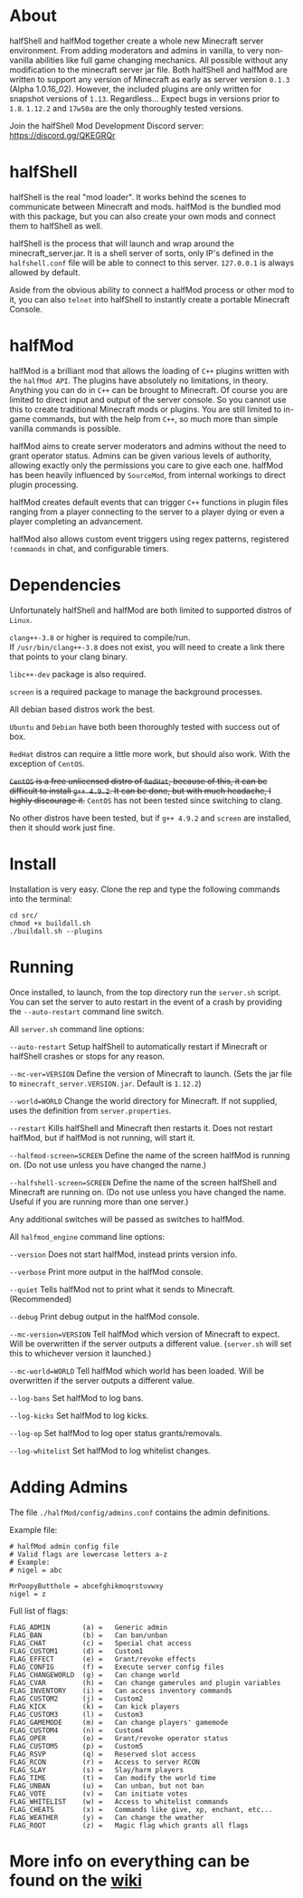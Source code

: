 # About
halfShell and halfMod together create a whole new Minecraft server environment. From adding moderators and admins in vanilla, to very non-vanilla abilities like full game changing mechanics. All possible without any modification to the minecraft server jar file. Both halfShell and halfMod are written to support any version of Minecraft as early as server version `0.1.3` (Alpha 1.0.16_02). However, the included plugins are only written for snapshot versions of `1.13`. Regardless... Expect bugs in versions prior to `1.8`. `1.12.2` and `17w50a` are the only thoroughly tested versions.

Join the halfShell Mod Development Discord server: <https://discord.gg/QKEGRQr>

# halfShell
halfShell is the real "mod loader". It works behind the scenes to communicate between Minecraft and mods. halfMod is the bundled mod with this package, but you can also create your own mods and connect them to halfShell as well.

halfShell is the process that will launch and wrap around the minecraft_server.jar. It is a shell server of sorts, only IP's defined in the `halfshell.conf` file will be able to connect to this server. `127.0.0.1` is always allowed by default.

Aside from the obvious ability to connect a halfMod process or other mod to it, you can also `telnet` into halfShell to instantly create a portable Minecraft Console.

# halfMod
halfMod is a brilliant mod that allows the loading of `C++` plugins written with the `halfMod API`. The plugins have absolutely no limitations, in theory. Anything you can do in `C++` can be brought to Minecraft. Of course you are limited to direct input and output of the server console. So you cannot use this to create traditional Minecraft mods or plugins. You are still limited to in-game commands, but with the help from `C++`, so much more than simple vanilla commands is possible.

halfMod aims to create server moderators and admins without the need to grant operator status. Admins can be given various levels of authority, allowing exactly only the permissions you care to give each one. halfMod has been heavily influenced by `SourceMod`, from internal workings to direct plugin processing.

halfMod creates default events that can trigger `C++` functions in plugin files ranging from a player connecting to the server to a player dying or even a player completing an advancement.

halfMod also allows custom event triggers using regex patterns, registered `!commands` in chat, and configurable timers.

# Dependencies
Unfortunately halfShell and halfMod are both limited to supported distros of `Linux`.

`clang++-3.8` or higher is required to compile/run.  
If `/usr/bin/clang++-3.8` does not exist, you will need to create a link there that points to your clang binary.

`libc++-dev` package is also required.

`screen` is a required package to manage the background processes.

All debian based distros work the best.

`Ubuntu` and `Debian` have both been thoroughly tested with success out of box.

`RedHat` distros can require a little more work, but should also work. With the exception of `CentOS`.

~~`CentOS` is a free unlicensed distro of `RedHat`, because of this, it can be difficult to install `g++ 4.9.2`. It can be done, but with much headache, I highly discourage it.~~
`CentOS` has not been tested since switching to clang.

No other distros have been tested, but if `g++ 4.9.2` and `screen` are installed, then it should work just fine.

# Install
Installation is very easy. Clone the rep and type the following commands into the terminal:
```
cd src/
chmod +x buildall.sh
./buildall.sh --plugins
```

# Running
Once installed, to launch, from the top directory run the `server.sh` script.
You can set the server to auto restart in the event of a crash by providing the `--auto-restart` command line switch.

All `server.sh` command line options:

`--auto-restart` Setup halfShell to automatically restart if Minecraft or halfShell crashes or stops for any reason.

`--mc-ver=VERSION` Define the version of Minecraft to launch. (Sets the jar file to `minecraft_server.VERSION.jar`. Default is `1.12.2`)

`--world=WORLD` Change the world directory for Minecraft. If not supplied, uses the definition from `server.properties`.

`--restart` Kills halfShell and Minecraft then restarts it. Does not restart halfMod, but if halfMod is not running, will start it.

`--halfmod-screen=SCREEN` Define the name of the screen halfMod is running on. (Do not use unless you have changed the name.)

`--halfshell-screen=SCREEN` Define the name of the screen halfShell and Minecraft are running on. (Do not use unless you have changed the name. Useful if you are running more than one server.)

Any additional switches will be passed as switches to halfMod.


All `halfmod_engine` command line options:

`--version` Does not start halfMod, instead prints version info.

`--verbose` Print more output in the halfMod console.

`--quiet` Tells halfMod not to print what it sends to Minecraft. (Recommended)

`--debug` Print debug output in the halfMod console.

`--mc-version=VERSION` Tell halfMod which version of Minecraft to expect. Will be overwritten if the server outputs a different value. (`server.sh` will set this to whichever version it launched.)

`--mc-world=WORLD` Tell halfMod which world has been loaded. Will be overwritten if the server outputs a different value.

`--log-bans` Set halfMod to log bans.

`--log-kicks` Set halfMod to log kicks.

`--log-op` Set halfMod to log oper status grants/removals.

`--log-whitelist` Set halfMod to log whitelist changes.

# Adding Admins
The file `./halfMod/config/admins.conf` contains the admin definitions.

Example file:
```
# halfMod admin config file
# Valid flags are lowercase letters a-z
# Example:
# nigel = abc

MrPoopyButthole = abcefghikmoqrstuvwxy
nigel = z
```
Full list of flags:
```
FLAG_ADMIN        (a) =   Generic admin
FLAG_BAN          (b) =   Can ban/unban
FLAG_CHAT         (c) =   Special chat access
FLAG_CUSTOM1      (d) =   Custom1
FLAG_EFFECT       (e) =   Grant/revoke effects
FLAG_CONFIG       (f) =   Execute server config files
FLAG_CHANGEWORLD  (g) =   Can change world
FLAG_CVAR         (h) =   Can change gamerules and plugin variables
FLAG_INVENTORY    (i) =   Can access inventory commands
FLAG_CUSTOM2      (j) =   Custom2
FLAG_KICK         (k) =   Can kick players
FLAG_CUSTOM3      (l) =   Custom3
FLAG_GAMEMODE     (m) =   Can change players' gamemode
FLAG_CUSTOM4      (n) =   Custom4
FLAG_OPER         (o) =   Grant/revoke operator status
FLAG_CUSTOM5      (p) =   Custom5
FLAG_RSVP         (q) =   Reserved slot access
FLAG_RCON         (r) =   Access to server RCON
FLAG_SLAY         (s) =   Slay/harm players
FLAG_TIME         (t) =   Can modify the world time
FLAG_UNBAN        (u) =   Can unban, but not ban
FLAG_VOTE         (v) =   Can initiate votes
FLAG_WHITELIST    (w) =   Access to whitelist commands
FLAG_CHEATS       (x) =   Commands like give, xp, enchant, etc...
FLAG_WEATHER      (y) =   Can change the weather
FLAG_ROOT         (z) =   Magic flag which grants all flags
```

# More info on everything can be found on the [wiki](https://github.com/nigelSaysHesHappy/halfMod/wiki)
